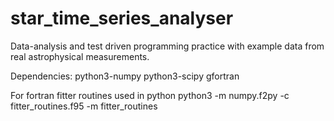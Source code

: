 # star_time_series_analyser
Data-analysis and test driven programming practice with example data from real astrophysical measurements.

Dependencies:
python3-numpy
python3-scipy
gfortran

For fortran fitter routines used in python
python3 -m numpy.f2py -c fitter_routines.f95 -m fitter_routines
